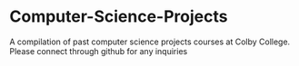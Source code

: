 # Computer-Science-Projects
A compilation of past computer science projects courses at Colby College.
Please connect through github for any inquiries 
